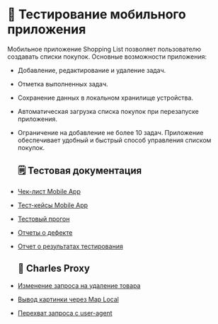 # 📱 Тестирование мобильного приложения
Мобильное приложение Shopping List позволяет пользователю создавать списки покупок. 
Основные возможности приложения:
- Добавление, редактирование и удаление задач.
- Отметка выполненных задач.
- Сохранение данных в локальном хранилище устройства.
- Автоматическая загрузка списка покупок при перезапуске приложения.
- Ограничение на добавление не более 10 задач.
Приложение обеспечивает удобный и быстрый способ управления списком покупок.

   ## 🗒 Тестовая документация
- [Чек-лист Mobile App](https://docs.google.com/spreadsheets/d/1G3qOBJb2szc5pC2vwkGSsMRDjvqcn9umICfNXN87ofs/edit?gid=0#gid=0)
- [Тест-кейсы Mobile App](https://github.com/YMartynova/mobile/blob/main/TC_mobile.pdf)
- [Тестовый прогон](https://github.com/YMartynova/mobile/blob/main/G9-Test%2Brun%2B2025_02_03.pdf)
- [Отчеты о дефекте](https://github.com/YMartynova/mobile/blob/main/report_bug_mobile.xlsx)
- [Отчет о результатах тестирования](https://github.com/YMartynova/mobile/blob/main/Test_report_mobile.pdf)

  ## 📍 Charles Proxy
- [Изменение запроса на удаление товара](https://drive.google.com/file/d/1_NalXEIVXoBE1rH1r_HgX8lKfl7zyKJ1/view?usp=sharing)
- [Вывод картинки через Map Local](https://drive.google.com/file/d/1VqKoK_jU_6ZQKBNhrdMkVOXFjy_4E0zT/view?usp=sharing)
- [Перехват запроса с user-agent](https://github.com/YMartynova/mobile/blob/main/mobile3.png)
